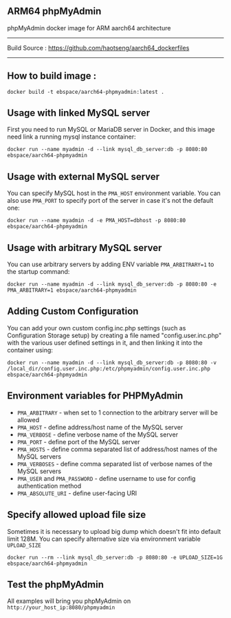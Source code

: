 ## ARM64 phpMyAdmin

phpMyAdmin docker image for ARM aarch64 architecture

---

Build Source :
https://github.com/haotseng/aarch64_dockerfiles

---

## How to build image :

    docker build -t ebspace/aarch64-phpmyadmin:latest .


## Usage with linked MySQL server

First you need to run MySQL or MariaDB server in Docker, and this image need
link a running mysql instance container:

```
docker run --name myadmin -d --link mysql_db_server:db -p 8080:80 ebspace/aarch64-phpmyadmin
```

## Usage with external MySQL server

You can specify MySQL host in the `PMA_HOST` environment variable. You can also
use `PMA_PORT` to specify port of the server in case it's not the default one:

```
docker run --name myadmin -d -e PMA_HOST=dbhost -p 8080:80 ebspace/aarch64-phpmyadmin
```

## Usage with arbitrary MySQL server

You can use arbitrary servers by adding ENV variable `PMA_ARBITRARY=1` to the startup command:

```
docker run --name myadmin -d --link mysql_db_server:db -p 8080:80 -e PMA_ARBITRARY=1 ebspace/aarch64-phpmyadmin
```


## Adding Custom Configuration

You can add your own custom config.inc.php settings (such as Configuration Storage setup) 
by creating a file named "config.user.inc.php" with the various user defined settings
in it, and then linking it into the container using:

``` 
docker run --name myadmin -d --link mysql_db_server:db -p 8080:80 -v /local_dir/config.user.inc.php:/etc/phpmyadmin/config.user.inc.php ebspace/aarch64-phpmyadmin
```

## Environment variables for PHPMyAdmin

* ``PMA_ARBITRARY`` - when set to 1 connection to the arbitrary server will be allowed
* ``PMA_HOST`` - define address/host name of the MySQL server
* ``PMA_VERBOSE`` - define verbose name of the MySQL server
* ``PMA_PORT`` - define port of the MySQL server
* ``PMA_HOSTS`` - define comma separated list of address/host names of the MySQL servers
* ``PMA_VERBOSES`` - define comma separated list of verbose names of the MySQL servers
* ``PMA_USER`` and ``PMA_PASSWORD`` - define username to use for config authentication method
* ``PMA_ABSOLUTE_URI`` - define user-facing URI



## Specify allowed upload file size

Sometimes it is necessary to upload big dump which doesn't fit into default limit 128M. You can specify alternative size via environment variable ``UPLOAD_SIZE``

```
docker run --rm --link mysql_db_server:db -p 8080:80 -e UPLOAD_SIZE=1G ebspace/aarch64-phpmyadmin
```


## Test the phpMyAdmin

All examples will bring you phpMyAdmin on `http://your_host_ip:8080/phpmyadmin`



